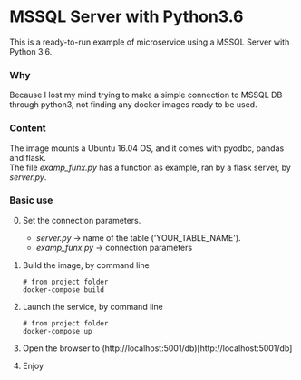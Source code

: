 # MSSQL Server with Python3.6
This is a ready-to-run example of microservice using a MSSQL Server with Python 3.6.  
### Why
Because I lost my mind trying to make a simple connection to MSSQL DB through python3, not finding any docker images ready to be used.

### Content
The image mounts a Ubuntu 16.04 OS, and it comes with pyodbc, pandas and flask.  
The file *examp_funx.py* has a function as example, ran by a flask server, by *server.py*.

### Basic use

0. Set the connection parameters.  
    * *server.py* -> name of the table ('YOUR_TABLE_NAME').
    * *examp_funx.py* -> connection parameters
1. Build the image, by command line
    ```shell
    # from project folder
    docker-compose build
    ```
2. Launch the service, by command line
    ```shell
    # from project folder
    docker-compose up
    ```
3. Open the browser to (http://localhost:5001/db)[http://localhost:5001/db]

4. Enjoy


